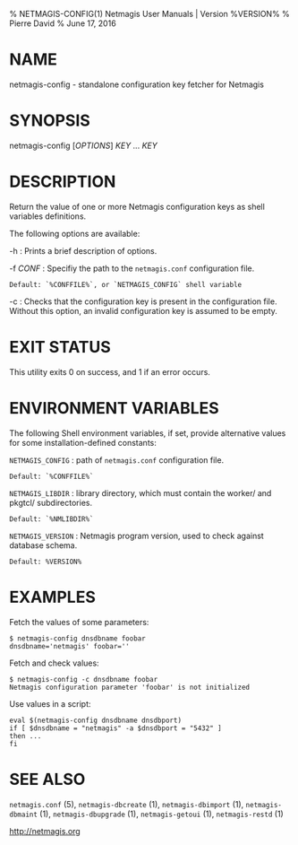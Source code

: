 % NETMAGIS-CONFIG(1) Netmagis User Manuals | Version %VERSION%
% Pierre David
% June 17, 2016

# NAME

netmagis-config - standalone configuration key fetcher for Netmagis


# SYNOPSIS

netmagis-config [*OPTIONS*] *KEY* ... *KEY*


# DESCRIPTION

Return the value of one or more Netmagis configuration keys as
shell variables definitions.

The following options are available:

-h
  : Prints a brief description of options.

-f *CONF*
  : Specifiy the path to the `netmagis.conf` configuration file.

    Default: `%CONFFILE%`, or `NETMAGIS_CONFIG` shell variable

-c
  : Checks that the configuration key is present in the configuration
    file. Without this option, an invalid configuration key is assumed
    to be empty.


# EXIT STATUS

This utility exits 0 on success, and 1 if an error occurs.


# ENVIRONMENT VARIABLES

The following Shell environment variables, if set, provide
alternative values for some installation-defined constants:

`NETMAGIS_CONFIG`
  : path of `netmagis.conf` configuration file.

    Default: `%CONFFILE%`

`NETMAGIS_LIBDIR`
  : library directory, which must contain the worker/
    and pkgtcl/ subdirectories.
    
    Default: `%NMLIBDIR%`

`NETMAGIS_VERSION`
  : Netmagis program version, used to check against database schema.

    Default: %VERSION%

# EXAMPLES

Fetch the values of some parameters:

    $ netmagis-config dnsdbname foobar
    dnsdbname='netmagis' foobar=''

Fetch and check values:

    $ netmagis-config -c dnsdbname foobar
    Netmagis configuration parameter 'foobar' is not initialized

Use values in a script:

    eval $(netmagis-config dnsdbname dnsdbport)
    if [ $dnsdbname = "netmagis" -a $dnsdbport = "5432" ]
    then ...
    fi


# SEE ALSO

`netmagis.conf` (5),
`netmagis-dbcreate` (1),
`netmagis-dbimport` (1),
`netmagis-dbmaint` (1),
`netmagis-dbupgrade` (1),
`netmagis-getoui` (1),
`netmagis-restd` (1)

<http://netmagis.org>
